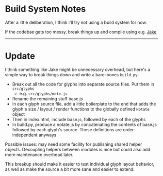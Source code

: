
# Build System Notes

After a little deliberation, I think I'll try not using a build system for
now.

If the codebae gets too messy, break things up and compile using e.g.
[Jake](http://cappuccino.org/discuss/2010/04/28/introducing-jake-a-build-tool-for-javascript/)

---

# Update

I think something like Jake might be unnecessary overhead, but here's a simple
way to break things down and write a bare-bones `build.py`:

* Break out all the code for glyphs into separate source files. Put them in
  `src/glyphs`
    * e.g. `src/glyphs/note.js`
* Rename the remaining stuff base.js
* In each glyph source file, add a little boilerplate to the end that adds
  the glyph's size / layout / render functions to the globally defined 
  `Notate` object
* Then in index.html, include base.js, followed by each of the glyphs
* In build.py, produce a notate.js by concatenating the contents of
  base.js followed by each glyph's source. These definitions are order-
  independent anyways

Possible issues: may need some facility for publishing shared helper objects.
Decoupling helpers between modules is nice but could also add more maintenance
overhead later.

This breakup should make it easier to test individual glyph layout behavior,
as well as make the source a bit more sane and easier to extend. 

